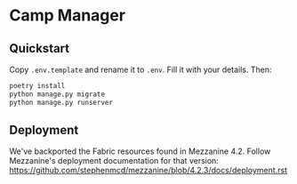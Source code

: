 # Camp Manager

## Quickstart

Copy `.env.template` and rename it to `.env`. Fill it with your details. Then:

```bash
poetry install
python manage.py migrate
python manage.py runserver
```

## Deployment

We've backported the Fabric resources found in Mezzanine 4.2. Follow Mezzanine's deployment documentation for that version: https://github.com/stephenmcd/mezzanine/blob/4.2.3/docs/deployment.rst
